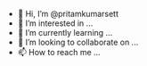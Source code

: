 - 👋 Hi, I’m @pritamkumarsett
- 👀 I’m interested in ...
- 🌱 I’m currently learning ...
- 💞️ I’m looking to collaborate on ...
- 📫 How to reach me ...

<!---
pritamkumarsett/pritamkumarsett is a ✨ special ✨ repository because its `README.md` (this file) appears on your GitHub profile.
You can click the Preview link to take a look at your changes.
--->
